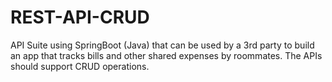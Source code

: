 # REST-API-CRUD
API Suite using SpringBoot (Java) that can be used by a 3rd party to build an app that tracks bills and other shared expenses by roommates. The APIs should support CRUD operations.
